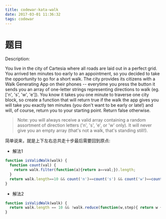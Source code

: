 ```yaml
---
title: codewar-kata-walk
date: 2017-03-01 11:36:32
tags: codewar
---
```


# 题目
Description:

You live in the city of Cartesia where all roads are laid out in a perfect grid. You arrived ten minutes too early to an appointment, so you decided to take the opportunity to go for a short walk. The city provides its citizens with a Walk Generating App on their phones -- everytime you press the button it sends you an array of one-letter strings representing directions to walk (eg. ['n', 's', 'w', 'e']). You know it takes you one minute to traverse one city block, so create a function that will return true if the walk the app gives you will take you exactly ten minutes (you don't want to be early or late!) and will, of course, return you to your starting point. Return false otherwise.

> Note: you will always receive a valid array containing a random assortment of direction letters ('n', 's', 'e', or 'w' only). It will never give you an empty array (that's not a walk, that's standing still!).

简单说来，就是上下左右总共走十步最后需要回到原点:

- 解法1
```javascript
function isValidWalk(walk) {
  function count(val) {
    return walk.filter(function(a){return a==val;}).length;
  }
  return walk.length==10 && count('n')==count('s') && count('w')==count('e');
}
```

- 解法2
```javascript
function isValidWalk(walk) {
  return walk.length == 10 && !walk.reduce(function(w,step){ return w + {"n":-1,"s":1,"e":99,"w":-99}[step]},0)
}
```
